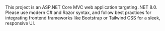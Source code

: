 <!-- Use this file to provide workspace-specific custom instructions to Copilot. For more details, visit https://code.visualstudio.com/docs/copilot/copilot-customization#_use-a-githubcopilotinstructionsmd-file -->

This project is an ASP.NET Core MVC web application targeting .NET 8.0. Please use modern C# and Razor syntax, and follow best practices for integrating frontend frameworks like Bootstrap or Tailwind CSS for a sleek, responsive UI.
